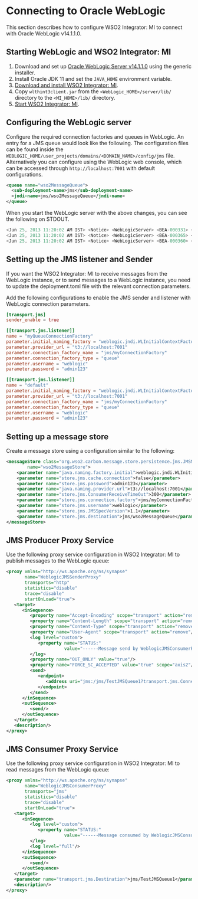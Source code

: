 # Connecting to Oracle WebLogic

This section describes how to configure WSO2 Integrator: MI to connect with Oracle WebLogic v14.1.1.0.

## Starting WebLogic and WSO2 Integrator: MI

1.  Download and set up [Oracle WebLogic Server v14.1.1.0](http://www.oracle.com/technetwork/middleware/weblogic/downloads/wls-main-097127.html) using the generic installer.
2.  Install Oracle JDK 11 and set the `JAVA_HOME` environment variable.
3.  [Download and install WSO2 Integrator: MI]({{base_path}}/install-and-setup/install/installing-mi/).
4.  Copy `wlthint3client.jar` from the `<WebLogic_HOME>/server/lib/` directory to the `<MI_HOME>/lib/` directory.
5.  [Start WSO2 Integrator: MI]({{base_path}}/install-and-setup/install/running-the-mi).

## Configuring the WebLogic server

Configure the required connection factories and queues in WebLogic. An entry for a JMS queue would look like the following. The configuration
files can be found inside the `WEBLOGIC_HOME/user_projects/domains/<DOMAIN_NAME>/config/jms` file. Alternatively you can configure using the WebLogic web console, which can be accessed through `http://localhost:7001` with default configurations.

```xml
<queue name="wso2MessageQueue">
  <sub-deployment-name>jms</sub-deployment-name>
  <jndi-name>jms/wso2MessageQueue</jndi-name>
</queue>
```

When you start the WebLogic server with the above changes, you can see the following on STDOUT.

```java
<Jun 25, 2013 11:20:02 AM IST> <Notice> <WebLogicServer> <BEA-000331> <Started WebLogic Admin Server "AdminServer" for domain "wso2" running in Development Mode> 
<Jun 25, 2013 11:20:02 AM IST> <Notice> <WebLogicServer> <BEA-000365> <Server state changed to RUNNING> 
<Jun 25, 2013 11:20:02 AM IST> <Notice> <WebLogicServer> <BEA-000360> <Server started in RUNNING mode> 
```

## Setting up the JMS listener and Sender

If you want the WSO2 Integrator: MI to receive messages from the WebLogic instance, or to send messages to a WebLogic instance, you need to update the deployment.toml file with the relevant connection parameters.

Add the following configurations to enable the JMS sender and listener with WebLogic connection parameters.
    
```toml
[transport.jms]
sender_enable = true

[[transport.jms.listener]]
name = "myQueueConnectionFactory"
parameter.initial_naming_factory = "weblogic.jndi.WLInitialContextFactory"
parameter.provider_url = "t3://localhost:7001"
parameter.connection_factory_name = "jms/myConnectionFactory"
parameter.connection_factory_type = "queue"
parameter.username = "weblogic"
parameter.password = "admin123"

[[transport.jms.listener]]
name = "default"
parameter.initial_naming_factory = "weblogic.jndi.WLInitialContextFactory"
parameter.provider_url = "t3://localhost:7001"
parameter.connection_factory_name = "jms/myConnectionFactory"
parameter.connection_factory_type = "queue"
parameter.username = "weblogic"
parameter.password = "admin123"
```

## Setting up a message store

Create a message store using a configuration similar to the following:

```xml
<messageStore class="org.wso2.carbon.message.store.persistence.jms.JMSMessageStore"
        name="wso2MessageStore">       
    <parameter name="java.naming.factory.initial">weblogic.jndi.WLInitialContextFactory</parameter>
    <parameter name="store.jms.cache.connection">false</parameter>
    <parameter name="store.jms.password">admin123</parameter>
    <parameter name="java.naming.provider.url">t3://localhost:7001</parameter>
    <parameter name="store.jms.ConsumerReceiveTimeOut">300</parameter>
    <parameter name="store.jms.connection.factory">jms/myConnectionFactory</parameter>
    <parameter name="store.jms.username">weblogic</parameter>
    <parameter name="store.jms.JMSSpecVersion">1.1</parameter>
    <parameter name="store.jms.destination">jms/wso2MessageQueue</parameter>
</messageStore>
```

## JMS Producer Proxy Service

Use the following proxy service configuration in WSO2 Integrator: MI to publish messages to the WebLogic queue:

```xml
<proxy xmlns="http://ws.apache.org/ns/synapse"
       name="WeblogicJMSSenderProxy"
       transports="http"
       statistics="disable"
       trace="disable"
       startOnLoad="true">
   <target>
      <inSequence>
         <property name="Accept-Encoding" scope="transport" action="remove"/>
         <property name="Content-Length" scope="transport" action="remove"/>
         <property name="Content-Type" scope="transport" action="remove"/>
         <property name="User-Agent" scope="transport" action="remove"/>
         <log level="custom">
            <property name="STATUS:"
                      value="------Message send by WeblogicJMSConsumerProxy--------"/>
         </log>
         <property name="OUT_ONLY" value="true"/>
         <property name="FORCE_SC_ACCEPTED" value="true" scope="axis2"/>
         <send>
            <endpoint>
               <address uri="jms:/jms/TestJMSQueue1?transport.jms.ConnectionFactoryJNDIName=jms/TestConnectionFactory1&amp;java.naming.factory.initial=weblogic.jndi.WLInitialContextFactory&amp;java.naming.provider.url=t3://localhost:7001&amp;transport.jms.DestinationType=queue"/>
            </endpoint>
         </send>
      </inSequence>
      <outSequence>
         <send/>
      </outSequence>
   </target>
   <description/>
</proxy>
```

## JMS Consumer Proxy Service

Use the following proxy service configuration in WSO2 Integrator: MI to read messages from the WebLogic queue:

```xml
<proxy xmlns="http://ws.apache.org/ns/synapse"
       name="WeblogicJMSConsumerProxy"
       transports="jms"
       statistics="disable"
       trace="disable"
       startOnLoad="true">
   <target>
      <inSequence>
         <log level="custom">
            <property name="STATUS:"
                      value="------Message consumed by WeblogicJMSConsumerProxy--------"/>
         </log>
         <log level="full"/>
      </inSequence>
      <outSequence>
         <send/>
      </outSequence>
   </target>
   <parameter name="transport.jms.Destination">jms/TestJMSQueue1</parameter>
   <description/>
</proxy>
```